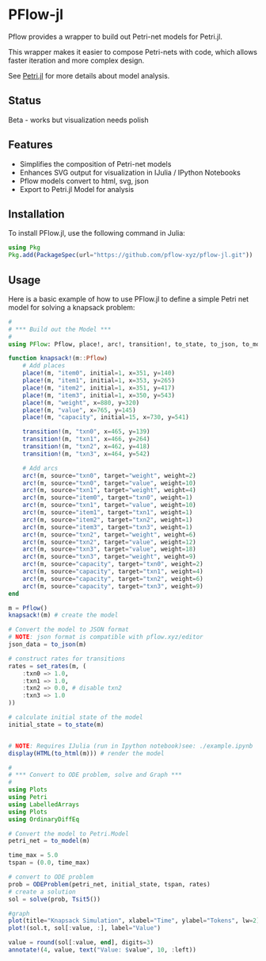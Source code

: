 # PFlow-jl

Pflow provides a wrapper to build out Petri-net models for Petri.jl.

This wrapper makes it easier to compose Petri-nets with code, which allows faster iteration and more complex design.

See [Petri.jl](https://github.com/AlgebraicJulia/Petri.jl) for more details about model analysis.

## Status 

Beta - works but visualization needs polish

## Features
- Simplifies the composition of Petri-net models
- Enhances SVG output for visualization in IJulia / IPython Notebooks
- Pflow models convert to html, svg, json
- Export to Petri.jl Model for analysis

## Installation
To install PFlow.jl, use the following command in Julia:
```julia
using Pkg
Pkg.add(PackageSpec(url="https://github.com/pflow-xyz/pflow-jl.git"))
```

## Usage
Here is a basic example of how to use PFlow.jl to define a simple Petri net model for solving a knapsack problem:

```julia
#
# *** Build out the Model ***
#
using PFlow: Pflow, place!, arc!, transition!, to_state, to_json, to_model, set_rates

function knapsack!(m::Pflow)
    # Add places
    place!(m, "item0", initial=1, x=351, y=140)
    place!(m, "item1", initial=1, x=353, y=265)
    place!(m, "item2", initial=1, x=351, y=417)
    place!(m, "item3", initial=1, x=350, y=543)
    place!(m, "weight", x=880, y=320)
    place!(m, "value", x=765, y=145)
    place!(m, "capacity", initial=15, x=730, y=541)

    transition!(m, "txn0", x=465, y=139)
    transition!(m, "txn1", x=466, y=264)
    transition!(m, "txn2", x=462, y=418)
    transition!(m, "txn3", x=464, y=542)

    # Add arcs
    arc!(m, source="txn0", target="weight", weight=2)
    arc!(m, source="txn0", target="value", weight=10)
    arc!(m, source="txn1", target="weight", weight=4)
    arc!(m, source="item0", target="txn0", weight=1)
    arc!(m, source="txn1", target="value", weight=10)
    arc!(m, source="item1", target="txn1", weight=1)
    arc!(m, source="item2", target="txn2", weight=1)
    arc!(m, source="item3", target="txn3", weight=1)
    arc!(m, source="txn2", target="weight", weight=6)
    arc!(m, source="txn2", target="value", weight=12)
    arc!(m, source="txn3", target="value", weight=18)
    arc!(m, source="txn3", target="weight", weight=9)
    arc!(m, source="capacity", target="txn0", weight=2)
    arc!(m, source="capacity", target="txn1", weight=4)
    arc!(m, source="capacity", target="txn2", weight=6)
    arc!(m, source="capacity", target="txn3", weight=9)
end

m = Pflow()
knapsack!(m) # create the model

# Convert the model to JSON format
# NOTE: json format is compatible with pflow.xyz/editor
json_data = to_json(m)

# construct rates for transitions
rates = set_rates(m, (
    :txn0 => 1.0,
    :txn1 => 1.0,
    :txn2 => 0.0, # disable txn2
    :txn3 => 1.0
))

# calculate initial state of the model
initial_state = to_state(m)


# NOTE: Requires IJulia (run in Ipython notebook)see: ./example.ipynb
display(HTML(to_html(m))) # render the model

#
# *** Convert to ODE problem, solve and Graph ***
#
using Plots
using Petri
using LabelledArrays
using Plots
using OrdinaryDiffEq

# Convert the model to Petri.Model
petri_net = to_model(m)

time_max = 5.0
tspan = (0.0, time_max)

# convert to ODE problem
prob = ODEProblem(petri_net, initial_state, tspan, rates)
# create a solution
sol = solve(prob, Tsit5())

#graph 
plot(title="Knapsack Simulation", xlabel="Time", ylabel="Tokens", lw=2)
plot!(sol.t, sol[:value, :], label="Value")

value = round(sol[:value, end], digits=3)
annotate!(4, value, text("Value: $value", 10, :left))
```
